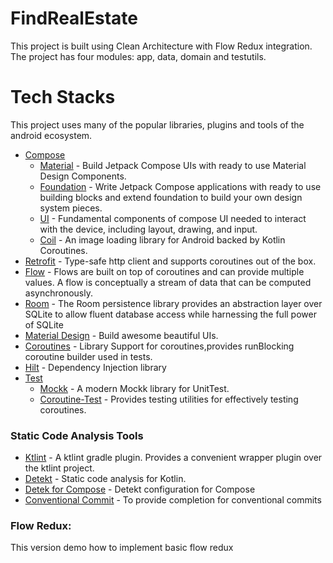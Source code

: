 # FindRealEstate
This project is built using Clean Architecture with Flow Redux integration.
The project has four modules: app, data, domain and testutils.
# Tech Stacks
This project uses many of the popular libraries, plugins and tools of the android ecosystem.
- [Compose](https://developer.android.com/jetpack/compose)
    - [Material](https://developer.android.com/jetpack/androidx/releases/compose-material) - Build Jetpack Compose UIs with ready to use Material Design Components.
    - [Foundation](https://developer.android.com/jetpack/androidx/releases/compose-foundation) - Write Jetpack Compose applications with ready to use building blocks and extend foundation to build your own design system pieces.
    - [UI](https://developer.android.com/jetpack/androidx/releases/compose-ui) - Fundamental components of compose UI needed to interact with the device, including layout, drawing, and input.
    - [Coil](https://coil-kt.github.io/coil/compose/) - An image loading library for Android backed by Kotlin Coroutines.
- [Retrofit](https://square.github.io/retrofit/) - Type-safe http client and supports coroutines out of the box.
- [Flow](https://developer.android.com/kotlin/flow) - Flows are built on top of coroutines and can provide multiple values. A flow is conceptually a stream of data that can be computed asynchronously.
- [Room](https://developer.android.com/training/data-storage/room) - The Room persistence library provides an abstraction layer over SQLite to allow fluent database access while harnessing the full power of SQLite
- [Material Design](https://material.io/develop/android/docs/getting-started/) - Build awesome beautiful UIs.
- [Coroutines](https://github.com/Kotlin/kotlinx.coroutines) - Library Support for coroutines,provides runBlocking coroutine builder used in tests.
- [Hilt](https://developer.android.com/training/dependency-injection/hilt-android) - Dependency Injection library
- [Test](https://en.wikipedia.org/wiki/Unit_testing)
    - [Mockk](https://mockk.io/) - A modern Mockk library for UnitTest.
    - [Coroutine-Test](https://github.com/Kotlin/kotlinx.coroutines/tree/master/kotlinx-coroutines-test) - Provides testing utilities for effectively testing coroutines.
### Static Code Analysis Tools
- [Ktlint](https://github.com/jlleitschuh/ktlint-gradle) - A ktlint gradle plugin. Provides a convenient wrapper plugin over the ktlint project.
- [Detekt](https://github.com/detekt/detekt) - Static code analysis for Kotlin.
- [Detek for Compose](https://detekt.dev/docs/introduction/compose/) - Detekt configuration for Compose
- [Conventional Commit](https://plugins.jetbrains.com/plugin/13389-conventional-commit) - To provide completion for conventional commits

### Flow Redux:
This version demo how to implement basic flow redux 
